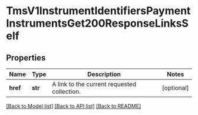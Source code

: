 # TmsV1InstrumentIdentifiersPaymentInstrumentsGet200ResponseLinksSelf

## Properties
Name | Type | Description | Notes
------------ | ------------- | ------------- | -------------
**href** | **str** | A link to the current requested collection. | [optional] 

[[Back to Model list]](../README.md#documentation-for-models) [[Back to API list]](../README.md#documentation-for-api-endpoints) [[Back to README]](../README.md)


